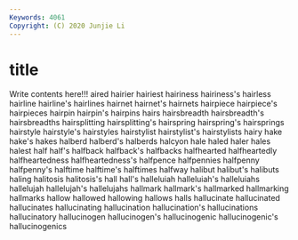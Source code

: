 ```yaml
---
Keywords: 4061
Copyright: (C) 2020 Junjie Li
---
```


# title

Write contents here!!!
aired 
hairier 
hairiest 
hairiness 
hairiness's 
hairless 
hairline
hairline's 
hairlines 
hairnet 
hairnet's 
hairnets 
hairpiece 
hairpiece's 
hairpieces 
hairpin 
hairpin's
hairpins 
hairs 
hairsbreadth 
hairsbreadth's 
hairsbreadths 
hairsplitting 
hairsplitting's 
hairspring 
hairspring's 
hairsprings
hairstyle 
hairstyle's 
hairstyles 
hairstylist 
hairstylist's 
hairstylists 
hairy 
hake 
hake's 
hakes
halberd 
halberd's 
halberds 
halcyon 
hale 
haled 
haler 
hales 
halest 
half
half's 
halfback 
halfback's 
halfbacks 
halfhearted 
halfheartedly 
halfheartedness 
halfheartedness's 
halfpence 
halfpennies
halfpenny 
halfpenny's 
halftime 
halftime's 
halftimes 
halfway 
halibut 
halibut's 
halibuts 
haling
halitosis 
halitosis's 
hall 
hall's 
halleluiah 
halleluiah's 
halleluiahs 
hallelujah 
hallelujah's 
hallelujahs
hallmark 
hallmark's 
hallmarked 
hallmarking 
hallmarks 
hallow 
hallowed 
hallowing 
hallows 
halls
hallucinate 
hallucinated 
hallucinates 
hallucinating 
hallucination 
hallucination's 
hallucinations 
hallucinatory 
hallucinogen 
hallucinogen's
hallucinogenic 
hallucinogenic's 
hallucinogenics 
